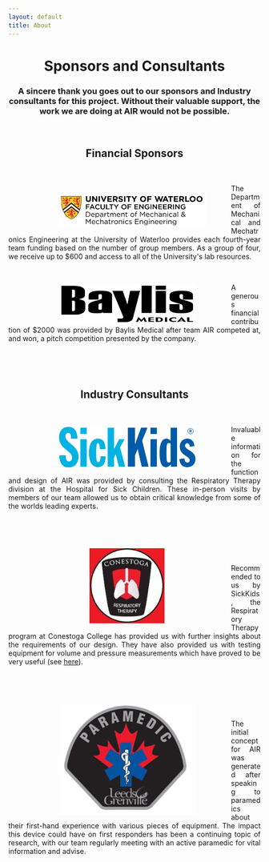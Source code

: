 ```yaml
---
layout: default
title: About
---
```

# <center> Sponsors and Consultants </center>
### <center>A sincere thank you goes out to our sponsors and Industry consultants for this project. Without their valuable support, the work we are doing at AIR would not be possible. </center>
&nbsp;

## <center> <b> Financial Sponsors </b> </center>

&nbsp;

<a href="https://uwaterloo.ca/mechanical-mechatronics-engineering/" target="_blank"><img src="/assets/img/Waterloo_ENG_MME_Logo.png" style="padding-top:20px; padding-left:100px; padding-right: 50px" width="295" align="left"></a>
<div style="text-align: justify"> <p> The Department of Mechanical and Mechatronics Engineering at the University of Waterloo provides each fourth-year team funding based on the number of group members. As a group of four, we receive up to $600 and access to all of the University's lab resources. </p> </div>

&nbsp;

<a href="https://www.baylismedical.com/" target="_blank"><img src="/assets/img/Baylis_Logotype_black.png" style="padding-left:100px; padding-right: 70px" width="275" align="left"></a>


<div style="text-align: justify"> <p> A generous financial contribution of $2000 was provided by Baylis Medical after team AIR competed at, and won,  a pitch competition presented by the company. </p> </div>

&nbsp;

&nbsp;

## <center> <b> Industry Consultants </b> </center>

&nbsp;

<a href="http://www.sickkids.ca/AboutSickKids/Directory/Listings/R/Respiratory-Therapy.html" target="_blank"><img src="/assets/img/The_Hospital_for_Sick_Children_Logo.png" style="padding-left:100px; padding-right: 70px" width="275" align="left"></a>
<div style="text-align: justify"> Invaluable information for the function and design of AIR was provided by consulting the Respiratory Therapy division at the Hospital for Sick Children. These in-person visits by members of our team allowed us to obtain critical knowledge from some of the worlds leading experts. </div>

&nbsp;

&nbsp;

<a href="https://www.conestogac.on.ca/fulltime/respiratory-therapy" target="_blank"><img src="/assets/img/conestoga.JPG" style="padding-left:162px; padding-right: 133px" width="150" align="left"></a>

&nbsp;

<div style="text-align: justify"> Recommended to us by SickKids, the Respiratory Therapy program at Conestoga College has provided us with further insights about the requirements of our design. They have also provided us with testing equipment for volume and pressure measurements which have proved to be very useful (see <a href="https://the-air-project.github.io/2020/02/07/seventh_update.html" target="_blank">here</a>). </div>

&nbsp;

&nbsp;


<a href="https://www.leedsgrenville.com/en/government/paramedic-service.aspx" target="_blank"><img src="/assets/img/Paramedic_Logo.png" style="padding-left:100px; padding-right: 70px" width="275" align="left"></a>

&nbsp;

<div style="text-align: justify"> The initial concept for AIR was generated after speaking to paramedics about their first-hand experience with various pieces of equipment. The impact this device could have on first responders has been a continuing topic of research, with our team regularly meeting with an active paramedic for vital information and advise. </div>

&nbsp;

&nbsp;
